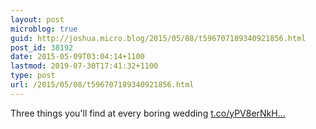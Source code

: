 ```yaml
---
layout: post
microblog: true
guid: http://joshua.micro.blog/2015/05/08/t596707189340921856.html
post_id: 38192
date: 2015-05-09T03:04:14+1100
lastmod: 2019-07-30T17:41:32+1100
type: post
url: /2015/05/08/t596707189340921856.html
---
```

Three things you'll find at every boring wedding [t.co/yPV8erNkH...](http://t.co/yPV8erNkH6)
